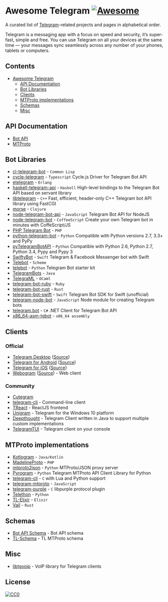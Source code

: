 # Awesome Telegram [![Awesome](https://cdn.rawgit.com/sindresorhus/awesome/d7305f38d29fed78fa85652e3a63e154dd8e8829/media/badge.svg)](https://github.com/sindresorhus/awesome)
A curated list of [Telegram](https://telegram.org)-related projects and pages in alphabetical order.

Telegram is a messaging app with a focus on speed and security, it’s super-fast, simple and free. You can use Telegram on all your devices at the same time — your messages sync seamlessly across any number of your phones, tablets or computers.

## Contents

- [Awesome Telegram](#awesome-telegram)
  - [API Documentation](#api-documentation)
  - [Bot Libraries](#bot-libraries)
  - [Clients](#clients)
  - [MTProto implementations](#mtproto-implementations)
  - [Schemas](#schemas)
  - [Misc](#misc)

## API Documentation

* [Bot API](https://core.telegram.org/bots/api)
* [MTProto](https://core.telegram.org/mtproto)

## Bot Libraries

* [cl-telegram-bot](https://github.com/sovietspaceship/cl-telegram-bot) - `Common Lisp`
* [cycle-telegram](https://github.com/goodmind/cycle-telegram) - `Typescript` Cycle.js Driver for Telegram Bot API
* [etelegram](https://github.com/tnt-dev/etelegram) - `Erlang`
* [haskell-telegram-api](http://github.com/klappvisor/haskell-telegram-api) - `Haskell` High-level bindings to the Telegram Bot API based on servant library
* [libtelegram](https://github.com/slowriot/libtelegram) - `C++` Fast, efficient, header-only C++ Telegram bot API library using FastCGI
* [morse](https://github.com/Otann/morse) - `Clojure`
* [node-telegram-bot-api](https://github.com/yagop/node-telegram-bot-api) - `JavaScript` Telegram Bot API for NodeJS
* [node-telegram-bot](https://github.com/oott123/node-telegram-bot) - `CoffeeScript` Create your own Telegram bot in minutes with CoffeScript/JS
* [PHP Telegram Bot](https://github.com/php-telegram-bot/core) - `PHP` 
* [python-telegram-bot](https://github.com/python-telegram-bot/python-telegram-bot) - `Python` Compatible with Python versions 2.7, 3.3+ and PyPy 
* [pyTelegramBotAPI](https://github.com/eternnoir/pyTelegramBotAPI/) - `Python` Compatible with Python 2.6, Python 2.7, Python 3.4, Pypy and Pypy 3
* [SwiftyBot](https://github.com/FabrizioBrancati/SwiftyBot) - `Swift` Telegram & Facebook Messenger bot with Swift
* [Telebot](https://github.com/KnairdA/Telebot) - `Scheme`
* [telebot](https://github.com/yukuku/telebot) - `Python` Telegram Bot starter kit
* [TelegramBots](https://github.com/rubenlagus/TelegramBots) - `Java`
* [TelegraML](https://github.com/nv-vn/TelegraML) - `OCaml`
* [telegram-bot-ruby](https://github.com/atipugin/telegram-bot-ruby) - `Ruby`
* [telegram-bot-rust](https://github.com/telegram-rs/telegram-bot) - `Rust`
* [telegram-bot-swift](https://github.com/zmeyc/telegram-bot-swift) - `Swift` Telegram Bot SDK for Swift (unofficial)
* [telegram-node-bot](https://github.com/Naltox/telegram-node-bot) - `JavaScript` Node module for creating Telegram bots
* [telegram.bot](https://github.com/TelegramBots/telegram.bot) - `C#` .NET Client for Telegram Bot API
* [x86_64-asm-tgbot](https://github.com/StefanoBelli/x86_64-asm-tgbot) - `x86_64 assembly`

## Clients

### Official
* [Telegram Desktop](https://desktop.telegram.org) ([Source](https://github.com/telegramdesktop/tdesktop))
* [Telegram for Android](https://play.google.com/store/apps/details?id=org.telegram.messenger) ([Source](https://github.com/DrKLO/Telegram))
* [Telegram for iOS](https://itunes.apple.com/gb/app/telegram-messenger/id686449807?mt=8) ([Source](https://github.com/peter-iakovlev/Telegram))
* [Webogram](https://web.telegram.org) ([Source](https://github.com/zhukov/webogram)) - Web client

### Community
* [Cutegram](http://aseman.co/en/products/cutegram/)
* [telegram-cli](https://github.com/vysheng/tg) - Command-line client
* [TReact](https://github.com/goodmind/treact) - ReactJS frontend
* [Unigram](https://github.com/UnigramDev/Unigram) - Telegram for the Windows 10 platform
* [Deepthought](https://github.com/rubenlagus/Deepthought) - Telegram Client written in Java to support multiple custom implementations
* [TelegramTUI](https://github.com/bad-day/TelegramTUI) - Telegram client on your console

## MTProto implementations

* [Kotlogram](https://github.com/badoualy/kotlogram) - `Java/Kotlin`
* [MadelineProto](https://github.com/danog/MadelineProto) - `PHP`
* [mtproto2json](https://github.com/nikat/mtproto2json) - `Python` MTProto/JSON proxy server
* [Pyrogram](https://github.com/pyrogram/pyrogram) - `Python` Telegram MTProto API Client Library for Python
* [telegram-cli](https://github.com/vysheng/tg) - `C` with Lua and Python support
* [telegram-mtproto](https://github.com/zerobias/telegram-mtproto) - `JavaScript`
* [telegram-purple](https://github.com/majn/telegram-purple) - `C` libpurple protocol plugin
* [Telethon](https://github.com/LonamiWebs/Telethon) - `Python`
* [TL-Elixir](https://gitlab.com/snippets/1664390) - `Elixir`
* [Vail](https://github.com/JuanPotato/Vail) - `Rust`

## Schemas

* [Bot API Schema](https://github.com/tranql/telegram-bot-api-schema) - Bot API schema
* [TL-Schema](https://github.com/stek29/tl-schema) - TL MTProto schema

## Misc

* [libtgvoip](https://github.com/grishka/libtgvoip) - VoIP library for Telegram clients

## License

[![CC0](http://mirrors.creativecommons.org/presskit/buttons/88x31/svg/cc-zero.svg)](https://creativecommons.org/publicdomain/zero/1.0/)
